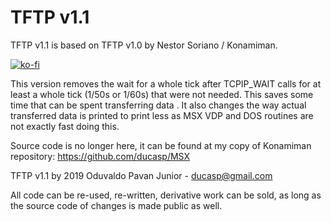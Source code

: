 # TFTP v1.1

TFTP v1.1 is based on TFTP v1.0 by Nestor Soriano / Konamiman.

[![ko-fi](https://ko-fi.com/img/githubbutton_sm.svg)](https://ko-fi.com/R6R2BRGX6)

This version removes the wait for a whole tick after TCPIP_WAIT calls
for at least a whole tick (1/50s or 1/60s) that were not needed. This 
saves some time that can be spent transferring data . 
It also changes the way actual transferred data is printed to print less
as MSX VDP and DOS routines are not exactly fast doing this.

Source code is no longer here, it can be found at my copy of Konamiman repository: https://github.com/ducasp/MSX
		   
TFTP v1.1 by 2019 Oduvaldo Pavan Junior - ducasp@gmail.com

All code can be re-used, re-written, derivative work can be sold, as long as the source code of changes is made public as well.
